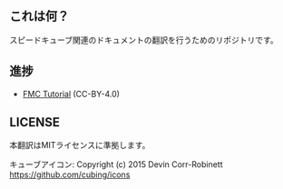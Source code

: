 ## これは何？
スピードキューブ関連のドキュメントの翻訳を行うためのリポジトリです。

## 進捗
- [FMC Tutorial](https://kawam1123.github.io/translation/FMC/FMC-Tutorial/v3/) (CC-BY-4.0)

## LICENSE
本翻訳はMITライセンスに準拠します。

キューブアイコン: Copyright (c) 2015 Devin Corr-Robinett https://github.com/cubing/icons